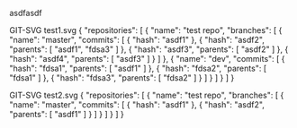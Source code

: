 asdfasdf

GIT-SVG
test1.svg
{
    "repositories": [
        {
            "name": "test repo",
            "branches": [
                {
                    "name": "master",
                    "commits": [
                        {
                            "hash": "asdf1"
                        },
                        {
                            "hash": "asdf2",
                            "parents": [ "asdf1", "fdsa3" ]
                        },
                        {
                            "hash": "asdf3",
                            "parents": [ "asdf2" ]
                        },
                        {
                            "hash": "asdf4",
                            "parents": [ "asdf3" ]
                        }
                    ]
                },
                {
                    "name": "dev",
                    "commits": [
                        {
                            "hash": "fdsa1",
                            "parents": [ "asdf1" ]
                        },
                        {
                            "hash": "fdsa2",
                            "parents": [ "fdsa1" ]
                        },
                        {
                            "hash": "fdsa3",
                            "parents": [ "fdsa2" ]
                        }
                    ]
                }
            ]
        }
    ]
}

GIT-SVG
test2.svg
{
    "repositories": [
        {
            "name": "test repo",
            "branches": [
                {
                    "name": "master",
                    "commits": [
                        {
                            "hash": "asdf1"
                        },
                        {
                            "hash": "asdf2",
                            "parents": [ "asdf1" ]
                        }
                    ]
                }
            ]
        }
    ]
}